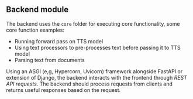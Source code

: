 ## Backend module

The backend uses the `core` folder for executing core functionality, some core function examples:  
- Running forward pass on TTS model  
- Using text processors to pre-processes text before passing it to TTS model  
- Parsing text from documents  

Using an ASGI (e,g, Hypercorn, Uvicorn) framework alongside FastAPI or extension of Django, the backend interacts with the frontend through *REST API requests*. The backend should process requests from clients and returns useful responses based on the request.

